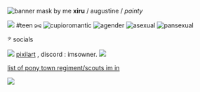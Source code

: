 ![banner mask by me](https://cdn.pixilart.com/photos/large/6e16140aafb29c8.png)
**xiru** / augustine / *painty*

![](https://i.ibb.co/tsNw7RC/22-F9-D32-B-76-F1-41-A6-835-C-3-BA1-DC63-D45-F.gif) #teen ⪩⪨
![cupioromantic](https://64.media.tumblr.com/073828745b519cdd3f711ea6412814e6/8ad90ffd9c5228ee-22/s75x75_c1/a057801eeeec27636074e114af4a041f3e50a554.pnj) ![agender](https://64.media.tumblr.com/321f57bea19a50f808aa536ad7569c64/c210fbb653ff44a2-16/s75x75_c1/12c6ebb8fc1a394d45dcb77d5eb0bfe11f354eac.pnj) ![asexual](https://64.media.tumblr.com/c0fb9985f8a51078bbc63b418a10ec5e/c5401de6efc37e94-0d/s75x75_c1/13920f02dc7d422da283b33078cde3978442ae63.pnj) ![pansexual](https://64.media.tumblr.com/aa64c9f163bc2ac7d80e1fc72711ce53/c210fbb653ff44a2-78/s75x75_c1/dcb2083661447fbae77ddbbfaed1f5e6b9617d1b.pnj) 

𝄢 socials

![](https://i.ibb.co/4tRhkjd/23-E0791-E-F67-D-42-A8-AFCF-2401-A1533592.png) [pixilart](https://www.pixilart.com/augustinetism) , discord : imsowner. ![](https://i.ibb.co/4tRhkjd/23-E0791-E-F67-D-42-A8-AFCF-2401-A1533592.png)

[list of pony town regiment/scouts im in](https://rentry.co/fansfantasticfeatures-regis)

![](https://64.media.tumblr.com/de48c10d82f8c2cadfda2796c6ab13b7/273f50112f8b00b0-fb/s75x75_c1/60f7177588abc6f14f20927fcd613cd18ed2c2ec.gifv)
